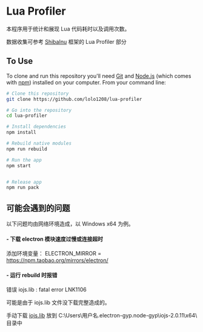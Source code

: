 # Lua Profiler

本程序用于统计和展现 Lua 代码耗时以及调用次数。

数据收集可参考 [ShibaInu](https://github.com/lolo1208/unity3d-lolo) 框架的 Lua Profiler 部分

## To Use

To clone and run this repository you'll need [Git](https://git-scm.com) and [Node.js](https://nodejs.org/en/download/) (which comes with [npm](http://npmjs.com)) installed on your computer. From your command line:

```bash
# Clone this repository
git clone https://github.com/lolo1208/lua-profiler

# Go into the repository
cd lua-profiler

# Install dependencies
npm install

# Rebuild native modules
npm run rebuild

# Run the app
npm start


# Release app
npm run pack
```

## 可能会遇到的问题

以下问题均由网络环境造成，以 Windows x64 为例。

#### - 下载 electron 模块速度过慢或连接超时
添加环境变量：
ELECTRON_MIRROR = https://npm.taobao.org/mirrors/electron/

#### - 运行 rebuild 时报错
错误 iojs.lib : fatal error LNK1106

可能是由于 iojs.lib 文件没下载完整造成的。

手动下载 [iojs.lib](https://gh-contractor-zcbenz.s3.amazonaws.com/atom-shell/dist/v2.0.11/win-x64/iojs.lib) 放到 C:\Users\用户名\.electron-gyp\.node-gyp\iojs-2.0.11\x64\ 目录中

